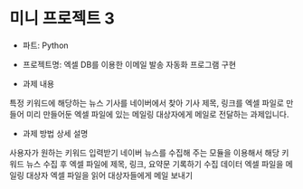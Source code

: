 # 미니 프로젝트 3
+ 파트: Python
+ 프로젝트명: 엑셀 DB를 이용한 이메일 발송 자동화 프로그램 구현

+ 과제 내용

특정 키워드에 해당하는 뉴스 기사를 네이버에서 찾아 기사 제목, 링크를 엑셀 파일로 만들어 미리 만들어둔 엑셀 파일에 있는 메일링 대상자에게 메일로 전달하는 과제입니다.

+ 과제 방법 상세 설명

사용자가 원하는 키워드 입력받기
네이버 뉴스를 수집해 주는 모듈을 이용해서 해당 키워드 뉴스 수집 후 엑셀 파일에 제목, 링크, 요약문 기록하기
수집 데이터 엑셀 파일을 메일링 대상자 엑셀 파일을 읽어 대상자들에게 메일 보내기
